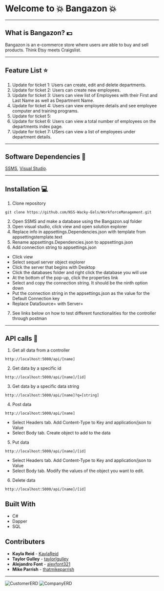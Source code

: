 # Welcome to :boom: Bangazon :boom:

----
## What is Bangazon? :dollar:
Bangazon is an e-commerce store where users are able to buy and sell products. Think Etsy meets Craigslist. 

----
## Feature List :star:
1. Update for ticket 1: Users can create, edit and delete departments.
2. Update for ticket 2: Users can create new employees.
3. Update for ticket 3: Users can view list of Employees with their First and Last Name as well as Department Name.
4. Update for ticket 4: Users can view employee details and see employee computer and training programs.
5. Update for ticket 5:
6. Update for ticket 6: Users can view a total number of employees on the departments index page.
7. Update for ticket 7: USers can view a list of employees under department details.



----
## Software Dependencies :space_invader:

[SSMS](https://docs.microsoft.com/en-us/sql/ssms/download-sql-server-management-studio-ssms?view=sql-server-2017), 
[Visual Studio](https://visualstudio.microsoft.com/).

---
## Installation :computer:
1. Clone repository
```
git clone https://github.com/NSS-Wacky-Eels/WorkforceManagement.git
```
2. Open SSMS and make a database using the Bangazon.sql folder
3. Open visual studio, click view and open solution explorer
4. Replace info in appsettings.Dependencies.json with template from appsettingstemplate.text
5. Rename appsettings.Dependencies.json to appsettings.json
6. Add connection string to appsettings.json
- Click view
- Select sequel server object explorer
- Click the server that begins with Desktop
- Click the databases folder and right click the database you will use
- At the bottom of the pop-up, click the properties link
- Select and copy the connection string. It should be the ninth option down
- Put the connection string in the appsettings.json as the value for the Default Connection key
- Replace DataSource= with Server= 
7. See links below on how to test different functionalities for the controller through postman

----
## API calls :link:
1. Get all data from a controller
```
http://localhost:5000/api/[name]
```
2. Get data by a specific id
```
http://localhost:5000/api/[name]/[id]
```
3. Get data by a specific data string
```
http://localhost:5000/api/[name]?q=[string]
```
4. Post data
```
http://localhost:5000/api/[name]
```
- Select Headers tab. Add Content-Type to Key and application/json to Value
- Select Body tab. Create object to add to the data
5. Put data
```
http://localhost:5000/api/[name]/[id]
```
- Select Headers tab. Add Content-Type to Key and application/json to Value
- Select Body tab. Modify the values of the object you want to edit.
6. Delete data 
```
http://localhost:5000/api/[name]/[id]
```

## Built With

* C#
* Dapper
* SQL

## Contributers

* **Kayla Reid** - [KaylaReid](https://github.com/KaylaReid)
* **Taylor Gulley** - [taylorlgulley](https://github.com/taylorlgulley)
* **Alejandro Font** - [alexfont321](https://github.com/alexfont321)
* **Mike Parrish** - [thatmikeparrish](https://github.com/thatmikeparrish)

----
![CustomerERD](https://github.com/NSS-Likeable-Lemurs/BangazonAPI/blob/master/Images/Bangazon-Customer.PNG)
![CompanyERD](https://github.com/NSS-Likeable-Lemurs/BangazonAPI/blob/master/Images/Bangazon-Company.PNG)
